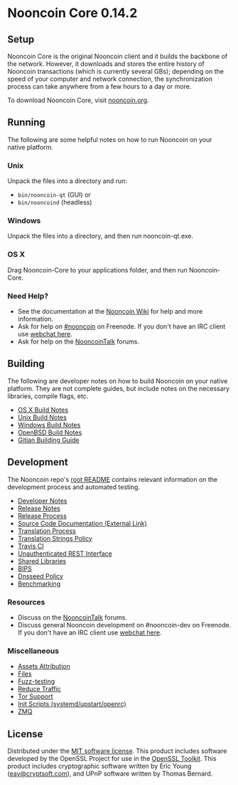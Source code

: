 Nooncoin Core 0.14.2
=====================

Setup
---------------------
Nooncoin Core is the original Nooncoin client and it builds the backbone of the network. However, it downloads and stores the entire history of Nooncoin transactions (which is currently several GBs); depending on the speed of your computer and network connection, the synchronization process can take anywhere from a few hours to a day or more.

To download Nooncoin Core, visit [nooncoin.org](https://nooncoin.org).

Running
---------------------
The following are some helpful notes on how to run Nooncoin on your native platform.

### Unix

Unpack the files into a directory and run:

- `bin/nooncoin-qt` (GUI) or
- `bin/nooncoind` (headless)

### Windows

Unpack the files into a directory, and then run nooncoin-qt.exe.

### OS X

Drag Nooncoin-Core to your applications folder, and then run Nooncoin-Core.

### Need Help?

* See the documentation at the [Nooncoin Wiki](https://nooncoin.info/)
for help and more information.
* Ask for help on [#nooncoin](http://webchat.freenode.net?channels=nooncoin) on Freenode. If you don't have an IRC client use [webchat here](http://webchat.freenode.net?channels=nooncoin).
* Ask for help on the [NooncoinTalk](https://nooncointalk.io/) forums.

Building
---------------------
The following are developer notes on how to build Nooncoin on your native platform. They are not complete guides, but include notes on the necessary libraries, compile flags, etc.

- [OS X Build Notes](build-osx.md)
- [Unix Build Notes](build-unix.md)
- [Windows Build Notes](build-windows.md)
- [OpenBSD Build Notes](build-openbsd.md)
- [Gitian Building Guide](gitian-building.md)

Development
---------------------
The Nooncoin repo's [root README](/README.md) contains relevant information on the development process and automated testing.

- [Developer Notes](developer-notes.md)
- [Release Notes](release-notes.md)
- [Release Process](release-process.md)
- [Source Code Documentation (External Link)](https://dev.visucore.com/nooncoin/doxygen/)
- [Translation Process](translation_process.md)
- [Translation Strings Policy](translation_strings_policy.md)
- [Travis CI](travis-ci.md)
- [Unauthenticated REST Interface](REST-interface.md)
- [Shared Libraries](shared-libraries.md)
- [BIPS](bips.md)
- [Dnsseed Policy](dnsseed-policy.md)
- [Benchmarking](benchmarking.md)

### Resources
* Discuss on the [NooncoinTalk](https://nooncointalk.io/) forums.
* Discuss general Nooncoin development on #nooncoin-dev on Freenode. If you don't have an IRC client use [webchat here](http://webchat.freenode.net/?channels=nooncoin-dev).

### Miscellaneous
- [Assets Attribution](assets-attribution.md)
- [Files](files.md)
- [Fuzz-testing](fuzzing.md)
- [Reduce Traffic](reduce-traffic.md)
- [Tor Support](tor.md)
- [Init Scripts (systemd/upstart/openrc)](init.md)
- [ZMQ](zmq.md)

License
---------------------
Distributed under the [MIT software license](/COPYING).
This product includes software developed by the OpenSSL Project for use in the [OpenSSL Toolkit](https://www.openssl.org/). This product includes
cryptographic software written by Eric Young ([eay@cryptsoft.com](mailto:eay@cryptsoft.com)), and UPnP software written by Thomas Bernard.
